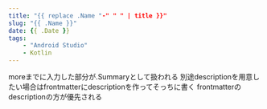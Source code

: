 ```yaml
---
title: "{{ replace .Name "-" " " | title }}"
slug: "{{ .Name }}"
date: {{ .Date }}
tags:
    - "Android Studio"
    - Kotlin
---
```


moreまでに入力した部分が.Summaryとして扱われる
別途descriptionを用意したい場合はfrontmatterにdescriptionを作ってそっちに書く
frontmatterのdescriptionの方が優先される

<!--more-->

##
